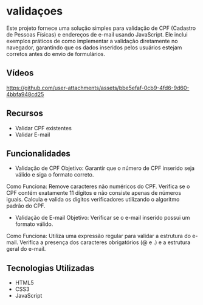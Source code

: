 # validaçoes

Este projeto fornece uma solução simples para validação de CPF (Cadastro de Pessoas Físicas) e endereços de e-mail usando JavaScript. Ele inclui exemplos práticos de como implementar a validação diretamente no navegador, garantindo que os dados inseridos pelos usuários estejam corretos antes do envio de formulários.

## Vídeos

https://github.com/user-attachments/assets/bbe5efaf-0cb9-4fd6-9d60-4bbfa948cd25

## Recursos
- Validar CPF existentes
- Validar E-mail

## Funcionalidades

- Validação de CPF
Objetivo: Garantir que o número de CPF inserido seja válido e siga o formato correto.

Como Funciona:
Remove caracteres não numéricos do CPF.
Verifica se o CPF contém exatamente 11 dígitos e não consiste apenas de números iguais.
Calcula e valida os dígitos verificadores utilizando o algoritmo padrão do CPF.

- Validação de E-mail
Objetivo: Verificar se o e-mail inserido possui um formato válido.

Como Funciona:
Utiliza uma expressão regular para validar a estrutura do e-mail.
Verifica a presença dos caracteres obrigatórios (@ e .) e a estrutura geral do e-mail.

## Tecnologias Utilizadas
- HTML5
- CSS3
- JavaScript